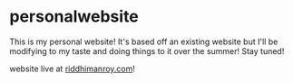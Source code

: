# personalwebsite
This is my personal website! It's based off an existing website but I'll be modifying to my taste and doing things to it over the summer! Stay tuned!

website live at [riddhimanroy.com](riddhimanroy.com)!
